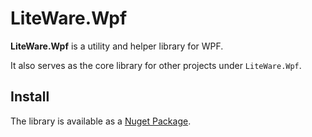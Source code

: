 # LiteWare.Wpf

**LiteWare.Wpf** is a utility and helper library for WPF.

It also serves as the core library for other projects under `LiteWare.Wpf`.

## Install

The library is available as a [Nuget Package](https://www.nuget.org/packages/LiteWare.Wpf/).
